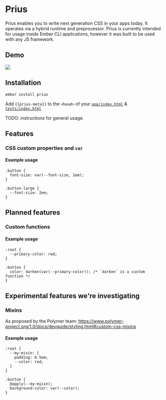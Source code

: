 
# Prius

Prius enables you to write next generation CSS in your apps today. It operates via a hybrid runtime and preprocessor. 
Prius is currently intended for usage inside Ember CLI applications, however it was built to be used with any JS framework.

## Demo

<img src="http://g.recordit.co/5TGVaKLbLv.gif">

## Installation

`ember install prius`

Add `{{prius-meta}}` to the `<head>` of your [`app/index.html`](https://github.com/ebryn/prius/blob/master/tests/dummy/app/index.html#L15) & [`tests/index.html`](https://github.com/ebryn/prius/blob/master/tests/index.html#L17)

TODO: instructions for general usage.

## Features

### CSS custom properties and `var`

#### Example usage

```
.button {
  font-size: var(--font-size, 1em);
}

.button-large {
  --font-size: 2em;
}
```

## Planned features

### Custom functions

#### Example usage

```
:root {
  --primary-color: red;
}

.button {
  color: darken(var(--primary-color)); /* `darken` is a custom function */
}
```

## Experimental features we're investigating

### Mixins

As proposed by the Polymer team: https://www.polymer-project.org/1.0/docs/devguide/styling.html#custom-css-mixins

#### Example usage

```
:root {
  --my-mixin: {
    padding: 0.5em;
    --color: red;
  }
}

.button {
  @apply(--my-mixin);
  background-color: var(--color);
}
```
